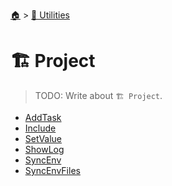 <!--startTocHeader-->
[🏠](../../README.md) > [🔧 Utilities](../README.md)
# 🏗️ Project
<!--endTocHeader-->

> TODO: Write about `🏗️ Project`.

<!--startTocSubtopic-->
- [AddTask](addTask.md)
- [Include](include.md)
- [SetValue](setValue.md)
- [ShowLog](showLog.md)
- [SyncEnv](syncEnv.md)
- [SyncEnvFiles](syncEnvFiles.md)
<!--endTocSubtopic-->